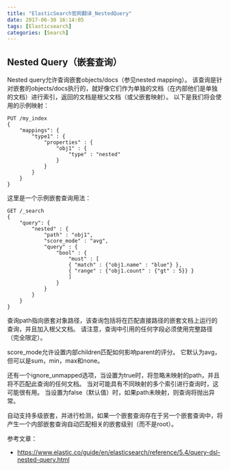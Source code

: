 ```yaml
---
title: "ElasticSearch官网翻译_NestedQuery"
date: 2017-06-30 16:14:05
tags: [Elasticsearch]
categories: [Search]
---
```


## Nested Query（嵌套查询）

Nested query允许查询嵌套objects/docs（参见nested mapping）。 该查询是针对嵌套的objects/docs执行的，就好像它们作为单独的文档（在内部他们是单独的文档）进行索引，返回的文档是根父文档（或父嵌套映射）。 以下是我们将会使用的示例映射：

```
PUT /my_index
{
    "mappings": {
        "type1" : {
            "properties" : {
                "obj1" : {
                    "type" : "nested"
                }
            }
        }
    }
}
```

这里是一个示例嵌套查询用法：

```
GET /_search
{
    "query": {
        "nested" : {
            "path" : "obj1",
            "score_mode" : "avg",
            "query" : {
                "bool" : {
                    "must" : [
                    { "match" : {"obj1.name" : "blue"} },
                    { "range" : {"obj1.count" : {"gt" : 5}} }
                    ]
                }
            }
        }
    }
}
```

查询path指向嵌套对象路径，该查询包括将在匹配直接路径的嵌套文档上运行的查询，并且加入根父文档。 请注意，查询中引用的任何字段必须使用完整路径（完全限定）。

score_mode允许设置内部children匹配如何影响parent的评分。 它默认为avg，但可以是sum，min，max和none。

还有一个ignore_unmapped选项，当设置为true时，将忽略未映射的path，并且将不匹配此查询的任何文档。 当对可能具有不同映射的多个索引进行查询时，这可能很有用。 当设置为false（默认值）时，如果path未映射，则查询将抛出异常。

自动支持多级嵌套，并进行检测，如果一个嵌套查询存在于另一个嵌套查询中，将产生一个内部嵌套查询自动匹配相关的嵌套级别（而不是root）。

参考文章：

- https://www.elastic.co/guide/en/elasticsearch/reference/5.4/query-dsl-nested-query.html
